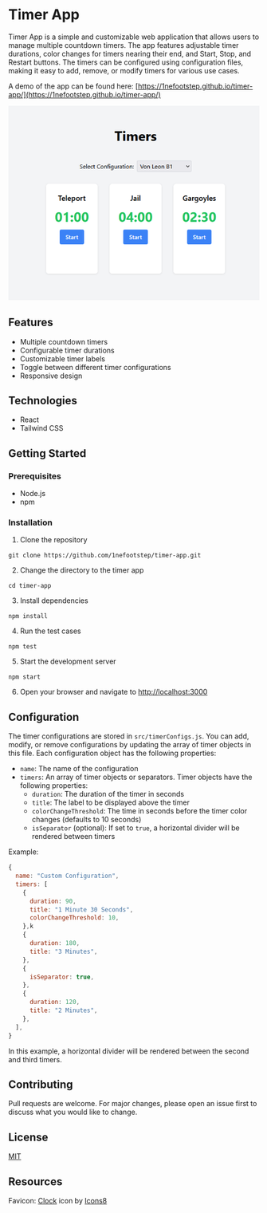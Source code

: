 # Timer App

Timer App is a simple and customizable web application that allows users to manage multiple countdown timers. The app features adjustable timer durations, color changes for timers nearing their end, and Start, Stop, and Restart buttons. The timers can be configured using configuration files, making it easy to add, remove, or modify timers for various use cases.

A demo of the app can be found here: [https://1nefootstep.github.io/timer-app/](https://1nefootstep.github.io/timer-app/)

![Timer App Screenshot](screenshot.png)

## Features

- Multiple countdown timers
- Configurable timer durations
- Customizable timer labels
- Toggle between different timer configurations
- Responsive design

## Technologies

- React
- Tailwind CSS

## Getting Started

### Prerequisites

- Node.js
- npm

### Installation

1. Clone the repository
```
git clone https://github.com/1nefootstep/timer-app.git
```

2. Change the directory to the timer app
```
cd timer-app
```

3. Install dependencies
```
npm install
```

4. Run the test cases
```
npm test
```

5. Start the development server
```
npm start
```

6. Open your browser and navigate to [http://localhost:3000](http://localhost:3000)

## Configuration

The timer configurations are stored in `src/timerConfigs.js`. You can add, modify, or remove configurations by updating the array of timer objects in this file. Each configuration object has the following properties:

- `name`: The name of the configuration
- `timers`: An array of timer objects or separators. Timer objects have the following properties:
  - `duration`: The duration of the timer in seconds
  - `title`: The label to be displayed above the timer
  - `colorChangeThreshold`: The time in seconds before the timer color changes (defaults to 10 seconds)
  - `isSeparator` (optional): If set to `true`, a horizontal divider will be rendered between timers

Example:

```javascript
{
  name: "Custom Configuration",
  timers: [
    {
      duration: 90,
      title: "1 Minute 30 Seconds",
      colorChangeThreshold: 10,
    },k
    {
      duration: 180,
      title: "3 Minutes",
    },
    {
      isSeparator: true,
    },
    {
      duration: 120,
      title: "2 Minutes",
    },
  ],
}
```

In this example, a horizontal divider will be rendered between the second and third timers.
## Contributing

Pull requests are welcome. For major changes, please open an issue first to discuss what you would like to change.

## License

[MIT](https://choosealicense.com/licenses/mit/)

## Resources

Favicon: <a target="_blank" href="https://icons8.com/icon/64499/clock">Clock</a> icon by <a target="_blank" href="https://icons8.com">Icons8</a>
